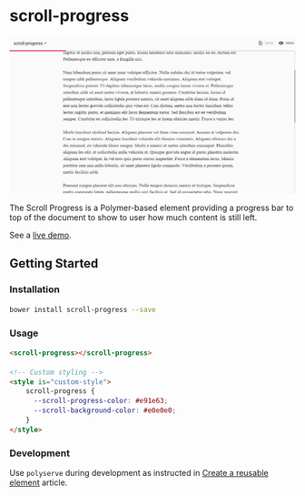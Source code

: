 scroll-progress
===============

![Screenshot](demo.png)

The Scroll Progress is a Polymer-based element providing a progress bar to top of the document to show to user how much content is still left.

See a [live demo](http://samiheikki.github.io/progress-scroll/).

## Getting Started

### Installation
```bash
bower install scroll-progress --save
```

### Usage
```html
<scroll-progress></scroll-progress>

<!-- Custom styling -->
<style is="custom-style">
    scroll-progress {
      --scroll-progress-color: #e91e63;
      --scroll-background-color: #e0e0e0;
    }
</style>
```

### Development
Use ```polyserve``` during development as instructed in [Create a reusable element](https://www.polymer-project.org/1.0/docs/start/reusableelements.html) article.
